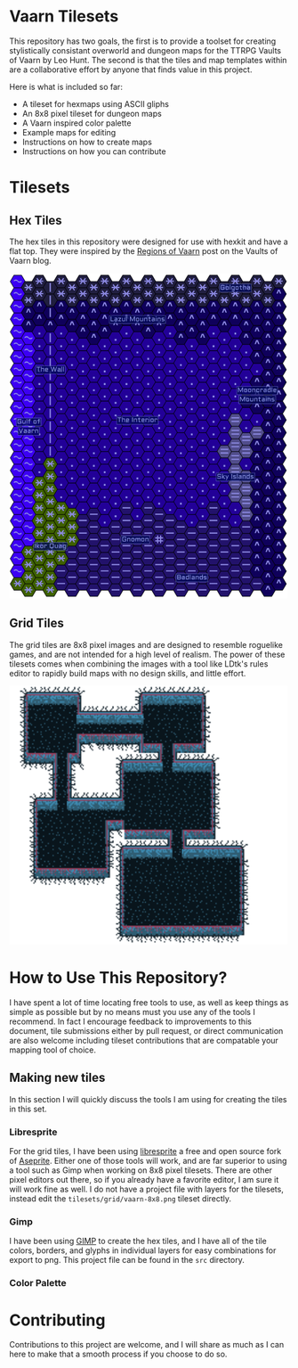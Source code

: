 # Vaarn Tilesets

This repository has two goals, the first is to provide a toolset for creating stylistically consistant overworld and dungeon maps for the TTRPG Vaults of Vaarn by Leo Hunt. The second is that the tiles and map templates within are a collaborative effort by anyone that finds value in this project.

Here is what is included so far:

- A tileset for hexmaps using ASCII gliphs
- An 8x8 pixel tileset for dungeon maps
- A Vaarn inspired color palette
- Example maps for editing
- Instructions on how to create maps
- Instructions on how you can contribute

# Tilesets

## Hex Tiles

The hex tiles in this repository were designed for use with hexkit and have a flat top. They were inspired by the [Regions of Vaarn](https://vaultsofvaarn.com/2020/07/14/regions-of-vaarn/) post on the Vaults of Vaarn blog.

<img src="images/vaarn-hex-tileset-example.png" alt="Hex Tile Exampe" style="width: 500px; height: auto;"/>

## Grid Tiles

The grid tiles are 8x8 pixel images and are designed to resemble roguelike games, and are not intended for a high level of realism. The power of these tilesets comes when combining the images with a tool like LDtk's rules editor to rapidly build maps with no design skills, and little effort.

<img src="images/vaarn-grid-tileset-example.png" alt="Grid Tile Exampe" style="width: 500px; height: auto;"/>

# How to Use This Repository?

I have spent a lot of time locating free tools to use, as well as keep things as simple as possible but by no means must you use any of the tools I recommend. In fact I encourage feedback to improvements to this document, tile submissions either by pull request, or direct communication are also welcome including tileset contributions that are compatable your mapping tool of choice.  

## Making new tiles

In this section I will quickly discuss the tools I am using for creating the tiles in this set.

### Libresprite

For the grid tiles, I have been using [libresprite](https://libresprite.github.io/#!/) a free and open source fork of [Aseprite](https://www.aseprite.org/). Either one of those tools will work, and are far superior to using a tool such as Gimp when working on 8x8 pixel tilesets. There are other pixel editors out there, so if you already have a favorite editor, I am sure it will work fine as well. I do not have a project file with layers for the tilesets, instead edit the `tilesets/grid/vaarn-8x8.png` tileset directly.

### Gimp

I have been using [GIMP](https://www.gimp.org/) to create the hex tiles, and I have all of the tile colors, borders, and glyphs in individual layers for easy combinations for export to png. This project file can be found in the `src` directory.

### Color Palette




# Contributing

Contributions to this project are welcome, and I will share as much as I can here to make that a smooth process if you choose to do so.
